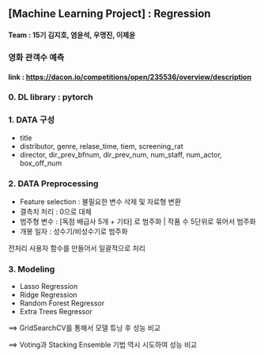 ## [Machine Learning Project] : Regression

#### Team : 15기 김지호, 염윤석, 우명진, 이제윤
### 영화 관객수 예측
#### link : https://dacon.io/competitions/open/235536/overview/description


### **0. DL library : pytorch**

### **1. DATA 구성**
   * title
   * distributor, genre, relase_time, tiem, screening_rat
   * director, dir_prev_bfnum, dir_prev_num, num_staff, num_actor, box_off_num
    
### **2. DATA Preprocessing**
  * Feature selection : 불필요한 변수 삭제 및 자료형 변환
  * 결측치 처리 : 0으로 대체
  * 범주형 변수 : [독점 배급사 5개 + 기타] 로 범주화 | 작품 수 5단위로 묶어서 범주화
  * 개봉 일자 : 성수기/비성수기로 범주화
  
  전처리 사용자 함수를 만들어서 일괄적으로 처리

### **3. Modeling**
  * Lasso Regression
  * Ridge Regression
  * Random Forest Regressor
  * Extra Trees Regressor
  
  ==> GridSearchCV를 통해서 모델 튜닝 후 성능 비교
  
  ==> Voting과 Stacking Ensemble 기법 역시 시도하여 성능 비교


